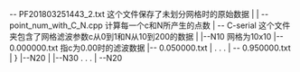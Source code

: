-- PF201803251443_2.txt 这个文件保存了未划分网格时的原始数据
  |
  |
--point_num_with_C_N.cpp 计算每一个c和N所产生的点数
  |
-- C-serial 这个文件夹包含了网格滤波参数c从0到1和N从10到200的数据
  |
  |--N10 网格为10x10
     |-- 0.000000.txt 指c为0.00时的滤波数据
     |-- 0.050000.txt
     |
     .
     .
     .
     | -- 0.950000.txt
     |
     }
  |--N20
  |
  |--N30
  .
  .
  .
  | --N20






